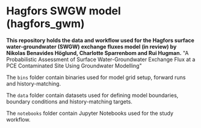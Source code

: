 # Hagfors SWGW model (hagfors_gwm)


**This repository holds the data and workflow used for the Hagfors surface water-groundwater (SWGW) exchange fluxes model (in review) by Nikolas Benavides Höglund, Charlotte Sparrenbom and Rui Hugman.** "A Probabilistic Assessment of Surface Water-Groundwater Exchange Flux at a PCE Contaminated Site Using Groundwater Modelling"

The `bins` folder contain binaries used for model grid setup, forward runs and history-matching.

The `data` folder contain datasets used for defining model boundaries, boundary conditions and history-matching targets.

The `notebooks` folder contain Jupyter Notebooks used for the study workflow.

